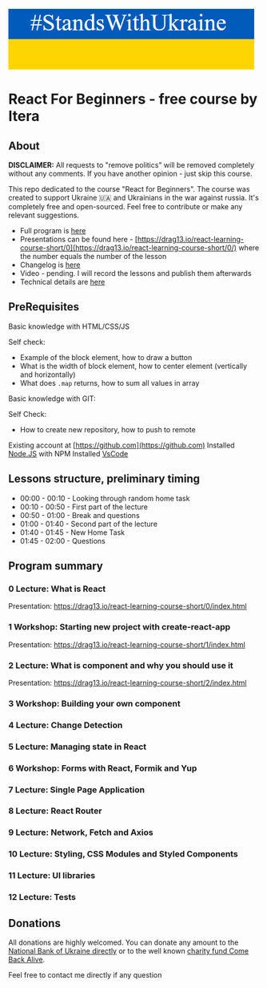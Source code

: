 [![StandsWithUkraine](https://raw.githubusercontent.com/Drag13/drag13.github.io/development/swu.PNG)](https://savelife.in.ua/en/donate/)

# React For Beginners - free course by Itera

## About

**DISCLAIMER:**
All requests to "remove politics" will be removed completely without any comments. If you have another opinion - just skip this course.

This repo dedicated to the course "React for Beginners". The course was created to support Ukraine 🇺🇦 and Ukrainians in the war against russia. It's completely free and open-sourced. Feel free to contribute or make any relevant suggestions.

- Full program is [here](PROGRAM.md)
- Presentations can be found here - [https://drag13.io/react-learning-course-short/0](https://drag13.io/react-learning-course-short/0/) where the number equals the number of the lesson
- Changelog is [here](CHANGELOG.md)
- Video - pending. I will record the lessons and publish them afterwards
- Technical details are [here](devlog.md)

## PreRequisites

Basic knowledge with HTML/CSS/JS

Self check:

- Example of the block element, how to draw a button
- What is the width of block element, how to center element (vertically and horizontally)
- What does `.map` returns, how to sum all values in array

Basic knowledge with GIT:

Self Check:

- How to create new repository, how to push to remote

Existing account at [https://github.com](https://github.com)
Installed [Node.JS](https://nodejs.org/en/) with NPM
Installed [VsCode](https://code.visualstudio.com/)

## Lessons structure, preliminary timing

- 00:00 - 00:10 - Looking through random home task
- 00:10 - 00:50 - First part of the lecture
- 00:50 - 01:00 - Break and questions
- 01:00 - 01:40 - Second part of the lecture
- 01:40 - 01:45 - New Home Task
- 01:45 - 02:00 - Questions

## Program summary

### 0 Lecture: What is React

Presentation: https://drag13.io/react-learning-course-short/0/index.html

### 1 Workshop: Starting new project with create-react-app

Presentation: https://drag13.io/react-learning-course-short/1/index.html

### 2 Lecture: What is component and why you should use it

Presentation: https://drag13.io/react-learning-course-short/2/index.html

### 3 Workshop: Building your own component

### 4 Lecture: Change Detection

### 5 Lecture: Managing state in React

### 6 Workshop: Forms with React, Formik and Yup

### 7 Lecture: Single Page Application

### 8 Lecture: React Router

### 9 Lecture: Network, Fetch and Axios

### 10 Lecture: Styling, CSS Modules and Styled Components

### 11 Lecture: UI libraries

### 12 Lecture: Tests

## Donations

All donations are highly welcomed. You can donate any amount to the [National Bank of Ukraine directly](https://bank.gov.ua/en/news/all/natsionalniy-bank-vidkriv-spetsrahunok-dlya-zboru-koshtiv-na-potrebi-armiyi) or to the well known [charity fund Come Back Alive](https://www.comebackalive.in.ua/donate).

Feel free to contact me directly if any question
